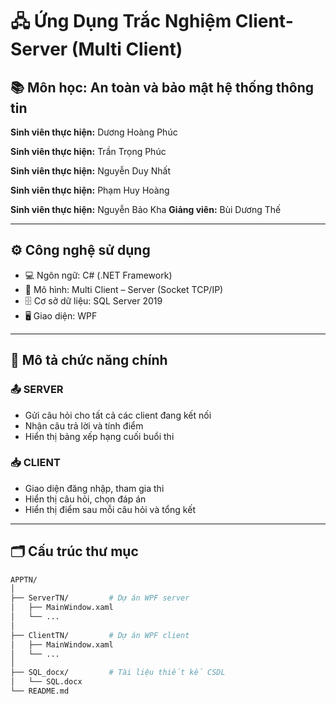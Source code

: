 # 🖧 Ứng Dụng Trắc Nghiệm Client-Server (Multi Client)

## 📚 Môn học: An toàn và bảo mật hệ thống thông tin
**Sinh viên thực hiện:** Dương Hoàng Phúc

**Sinh viên thực hiện:** Trần Trọng Phúc

**Sinh viên thực hiện:** Nguyễn Duy Nhất

**Sinh viên thực hiện:** Phạm Huy Hoàng

**Sinh viên thực hiện:** Nguyễn Bảo Kha
**Giảng viên:** Bùi Dương Thế

---

## ⚙️ Công nghệ sử dụng
- 💻 Ngôn ngữ: C# (.NET Framework)
- 🔌 Mô hình: Multi Client – Server (Socket TCP/IP)
- 🗄️ Cơ sở dữ liệu: SQL Server 2019
- 🖥️ Giao diện: WPF

---

## 🧠 Mô tả chức năng chính

### 📤 SERVER
- Gửi câu hỏi cho tất cả các client đang kết nối
- Nhận câu trả lời và tính điểm
- Hiển thị bảng xếp hạng cuối buổi thi

### 📥 CLIENT
- Giao diện đăng nhập, tham gia thi
- Hiển thị câu hỏi, chọn đáp án
- Hiển thị điểm sau mỗi câu hỏi và tổng kết

---

## 🗂️ Cấu trúc thư mục

```bash
APPTN/
│
├── ServerTN/         # Dự án WPF server
│   ├── MainWindow.xaml
│   └── ...
│
├── ClientTN/         # Dự án WPF client
│   ├── MainWindow.xaml
│   └── ...
│
├── SQL_docx/         # Tài liệu thiết kế CSDL
│   └── SQL.docx
└── README.md
